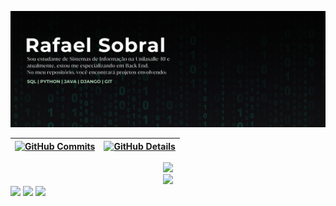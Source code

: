 ![Capa](https://github.com/RafaSobral/RafaSobral/blob/main/bannerbia.png)

  
 | [![GitHub Commits](http://github-profile-summary-cards.vercel.app/api/cards/productive-time?username=RafaSobral&theme=dracula&utcOffset=-3)](https://github.com/vn7n24fzkq/github-profile-summary-cards) | [![GitHub Details](http://github-profile-summary-cards.vercel.app/api/cards/profile-details?username=RafaSobral&theme=dracula)](https://github.com/vn7n24fzkq/github-profile-summary-cards) |  
 | ----------- | ----------- |


 
  <div align="center" >
<a href="https://skillicons.dev"   >
  <img src="https://skillicons.dev/icons?i=python,java,django,git,vscode,github,vercel,postgres,discord,linkedin,instagram" />
</a>
  <br />

  </div>

 
   <div align="center" >
     <img src="https://github-profile-trophy.vercel.app/?username=RafaSobral&row=1&column=6&theme=dracula&margin-w=15&margin-h=15"/>
  </div>
  
 
 
 <div> 
  <a href="https://www.linkedin.com/in/rafael-sobral-a80726197/" target="_blank"><img src="https://img.shields.io/badge/-LinkedIn-%230077B5?style=for-the-badge&logo=linkedin&logoColor=white" target="_blank"></a> 
  <a href="https://instagram.com/eurafaelsobral" target="_blank"><img src="https://img.shields.io/badge/-Instagram-%23E4405F?style=for-the-badge&logo=instagram&logoColor=white" target="_blank"></a>
  <a href = "rafaelsobraldelimaalves@gmail.com"><img src="https://img.shields.io/badge/-Gmail-%23333?style=for-the-badge&logo=gmail&logoColor=white" target="_blank"></a>
 </div>




